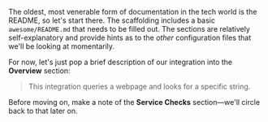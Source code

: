 The oldest, most venerable form of documentation in the tech world is the README, so let's start there. The scaffolding includes a basic `awesome/README.md` that needs to be filled out. The sections are relatively self-explanatory and provide hints as to the _other_ configuration files that we'll be looking at momentarily.

For now, let's just pop a brief description of our integration into the **Overview** section:
> This integration queries a webpage and looks for a specific string.

Before moving on, make a note of the **Service Checks** section—we'll circle back to that later on.
